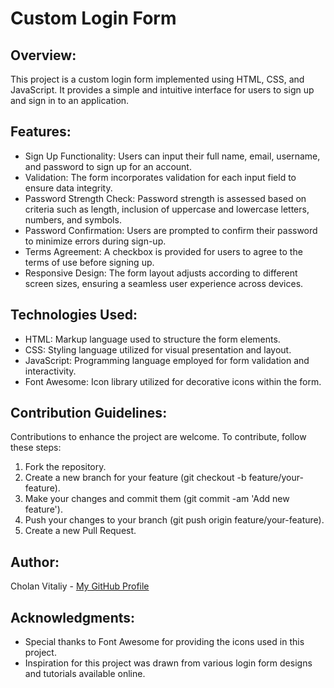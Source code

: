 # Custom Login Form

## Overview:

This project is a custom login form implemented using HTML, CSS, and JavaScript. It provides a simple and intuitive interface for users to sign up and sign in to an application.

## Features:

- Sign Up Functionality: Users can input their full name, email, username, and password to sign up for an account.
- Validation: The form incorporates validation for each input field to ensure data integrity.
- Password Strength Check: Password strength is assessed based on criteria such as length, inclusion of uppercase and lowercase letters, numbers, and symbols.
- Password Confirmation: Users are prompted to confirm their password to minimize errors during sign-up.
- Terms Agreement: A checkbox is provided for users to agree to the terms of use before signing up.
- Responsive Design: The form layout adjusts according to different screen sizes, ensuring a seamless user experience across devices.

## Technologies Used:

- HTML: Markup language used to structure the form elements.
- CSS: Styling language utilized for visual presentation and layout.
- JavaScript: Programming language employed for form validation and interactivity.
- Font Awesome: Icon library utilized for decorative icons within the form.

## Contribution Guidelines:

Contributions to enhance the project are welcome. To contribute, follow these steps:

1. Fork the repository.
2. Create a new branch for your feature (git checkout -b feature/your-feature).
3. Make your changes and commit them (git commit -am 'Add new feature').
4. Push your changes to your branch (git push origin feature/your-feature).
5. Create a new Pull Request.

## Author:

Cholan Vitaliy - [My GitHub Profile](https://github.com/VitalikCholan)

## Acknowledgments:

- Special thanks to Font Awesome for providing the icons used in this project.
- Inspiration for this project was drawn from various login form designs and tutorials available online.
